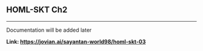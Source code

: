 ## HOML-SKT Ch2
---

Documentation will be added later

**Link: https://jovian.ai/sayantan-world98/homl-skt-03**
